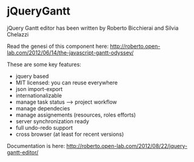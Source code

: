 jQueryGantt
===========
jQuery Gantt editor has been written by Roberto Bicchierai and Silvia Chelazzi

Read the genesi of this component here: http://roberto.open-lab.com/2012/06/14/the-javascript-gantt-odyssey/

These are some key features:
* jquery based
* MIT licensed: you can reuse everywhere
* json import-export
* internationalizable
* manage task status –> project workflow
* manage dependecies
* manage assignements (resources, roles efforts)
* server synchronization ready
* full undo-redo support
* cross browser (at least for recent versions)


Documentation is here: http://roberto.open-lab.com/2012/08/22/jquery-gantt-editor/ ‎
